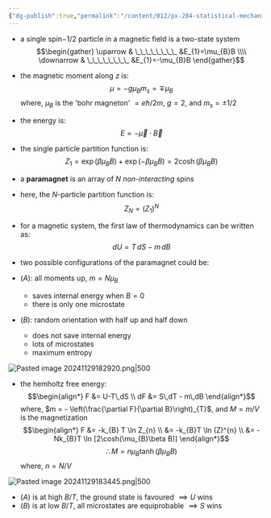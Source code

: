 ```yaml
---
{"dg-publish":true,"permalink":"/content/012/px-284-statistical-mechanics/e-single-particle-partition-function/px-284-e5c-spin-half-paramagnet/","noteIcon":"1","created":"2025-01-03T12:12:02.597+00:00","updated":"2025-01-03T12:31:00.043+00:00"}
---
```


- a single spin$-1/2$ particle in a magnetic field is a two-state system
$$\begin{gather}
\uparrow & \_\_\_\_\_\_\_\_ &E_{1}=\mu_{B}B \\\\
\downarrow & \_\_\_\_\_\_\_\_  &E_{1}=-\mu_{B}B
\end{gather}$$
- the magnetic moment along $z$ is:
$$\mu = - g\mu_B m_{s}= \mp\mu_B$$
	where, $\mu_B$ is the 'bohr magneton' $= e\hbar/2m$, $g=2$, and $m_{s}= \pm 1/2$
- the energy is:
$$E = - \vec\mu \cdot \vec B$$
- the single particle partition function is:
$$Z_{1} = \exp(\beta\mu_{B}B) + \exp(-\beta\mu_{B}B) = 2\cosh(\beta\mu_{B}B)$$

- a **paramagnet** is an array of $N$ *non-interacting* spins

- here, the $N$-particle partition function is:
$$Z_{N} = (Z_{1})^N$$
- for a magnetic system, the first law of thermodynamics can be written as:
$$dU = T\,dS - m\,dB$$
- two possible configurations of the paramagnet could be:
- $(A):$ all moments up, $m = N\mu_B$
	- saves internal energy when $B=0$
	- there is only one microstate
- $(B):$ random orientation with half up and half down
	- does not save internal energy
	- lots of microstates
	- maximum entropy

![Pasted image 20241129182920.png|500](/img/user/pics/Pasted%20image%2020241129182920.png)

- the hemholtz free energy:
$$\begin{align*}
F &= U-T\,dS \\
dF  &= S\,dT - m\,dB
\end{align*}$$
	where, $m = - \left(\frac{\partial F}{\partial B}\right)_{T}$, and ${} M = m/V$ is the magnetization
$$\begin{align*}
F &= -k_{B} T \ln Z_{n} \\
&= -k_{B}T \ln (Z)^{n} \\
&= -Nk_{B}T \ln [2\cosh(\mu_{B}\beta B)]
\end{align*}$$
$$\therefore M = n \mu_{B} \tanh(\beta\mu_{B} B)$$
	where, $n = N/V$

![Pasted image 20241129183445.png|500](/img/user/pics/Pasted%20image%2020241129183445.png)
- $(A)$ is at high $B/T$, the ground state is favoured $\implies U$ wins
- $(B)$ is at low $B/T$, all microstates are equiprobable $\implies S$ wins

